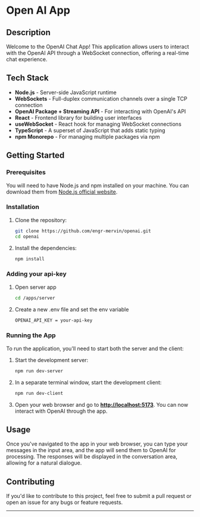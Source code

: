 # Open AI App

## Description

Welcome to the OpenAI Chat App! This application allows users to interact with the OpenAI API through a WebSocket connection, offering a real-time chat experience.

## Tech Stack

- **Node.js** - Server-side JavaScript runtime
- **WebSockets** - Full-duplex communication channels over a single TCP connection
- **OpenAI Package + Streaming API** - For interacting with OpenAI's API
- **React** - Frontend library for building user interfaces
- **useWebSocket** - React hook for managing WebSocket connections
- **TypeScript** - A superset of JavaScript that adds static typing
- **npm Monorepo** - For managing multiple packages via npm

## Getting Started

### Prerequisites

You will need to have Node.js and npm installed on your machine. You can download them from [Node.js official website](https://nodejs.org/).

### Installation

1. Clone the repository:

   ```bash
   git clone https://github.com/engr-mervin/openai.git
   cd openai
   ```

2. Install the dependencies:

   ```bash
   npm install
   ```

### Adding your api-key

1. Open server app

   ```bash
   cd /apps/server
   ```

2. Create a new .env file and set the env variable

   ```bash
   OPENAI_API_KEY = your-api-key
   ```

### Running the App

To run the application, you'll need to start both the server and the client:

1. Start the development server:

   ```bash
   npm run dev-server
   ```

2. In a separate terminal window, start the development client:

   ```bash
   npm run dev-client
   ```

3. Open your web browser and go to **[http://localhost:5173](http://localhost:5173)**. You can now interact with OpenAI through the app.

## Usage

Once you've navigated to the app in your web browser, you can type your messages in the input area, and the app will send them to OpenAI for processing. The responses will be displayed in the conversation area, allowing for a natural dialogue.

## Contributing

If you'd like to contribute to this project, feel free to submit a pull request or open an issue for any bugs or feature requests.

---
